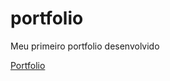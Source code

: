 # portfolio
Meu primeiro portfolio desenvolvido

[Portfolio](https://portfolio-psi-sand-56.vercel.app/)
